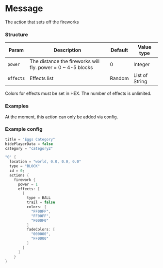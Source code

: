 # Message

The action that sets off the fireworks

### Structure

| Param     | Description                                                 | Default | Value type     |
|-----------|-------------------------------------------------------------|---------|----------------|
| `power`   | The distance the fireworks will fly. power = 0 ~ 4-5 blocks | 0       |     Integer    |
| `effects` | Effects list                                                | Random  | List of String |

Colors for effects must be set in HEX. The number of effects is unlimited.

### Examples

At the moment, this action can only be added via config.

### Example config

[comment]: <> (armasm, d, ini, kotlin, makefile, perl, python, r, swift, x86asm)

```kotlin
title = "Eggs Category"
hidePlayerData = false
category = "category2"

"0" {
  location = "world, 0.0, 0.0, 0.0"
  type = "BLOCK"
  id = 0;
  actions {
    firework {
      power = 1
      effects: [
        {
          type = BALL
          trail = false
          colors: [
            "FF00FF",
            "FF00FF",
            "F000F0"
          ]
          fadeColors: [
            "000000",
            "FF0000"
          ]
        }
      ]
    }
}
```